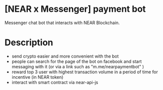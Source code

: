 # [NEAR x Messenger] payment bot
Messenger chat bot that interacts with NEAR Blockchain.

Description
===============

- send crypto easier and more convenient with the bot 
- people can search for the page of the bot on facebook and start messaging with it (or via a link such as "m.me/nearpaymentbot" )
- reward top 3 user with highest transaction volume in a period of time for incentive (in NEAR token)
- interact with smart contract via near-api-js
